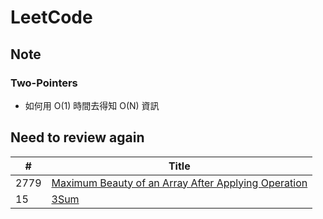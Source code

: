 # LeetCode
## Note
### Two-Pointers
* 如何用 O(1) 時間去得知 O(N) 資訊

## Need to review again
| # | Title |
|---| ----- |
|2779|[Maximum Beauty of an Array After Applying Operation](https://leetcode.com/problems/maximum-beauty-of-an-array-after-applying-operation/)
|15|[3Sum](https://leetcode.com/problems/3sum/)
